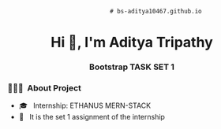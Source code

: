                                  # bs-aditya10467.github.io  

<h1 align="center">Hi 👋, I'm Aditya Tripathy</h1>

<h3 align="center">Bootstrap TASK SET 1</h3>

<h3> 👨🏻‍💻 &nbsp;About Project </h3>

- 🎓 &nbsp; Internship: ETHANUS MERN-STACK 
- 🌱 &nbsp; It is the set 1 assignment of the internship
 
